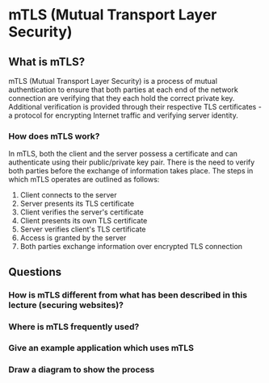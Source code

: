 # mTLS (Mutual Transport Layer Security)

## What is mTLS?
mTLS (Mutual Transport Layer Security) is a process of mutual authentication to ensure that both parties at each end of the network connection are verifying that they each hold the correct private key. Additional verification is provided through their respective TLS certificates - a protocol for encrypting Internet traffic and verifying server identity.

### How does mTLS work?
In mTLS, both the client and the server possess a certificate and can authenticate using their public/private key pair. There is the need to verify both parties before the exchange of information takes place. The steps in which mTLS operates are outlined as follows:
1. Client connects to the server
2. Server presents its TLS certificate
3. Client verifies the server's certificate
4. Client presents its own TLS certificate
5. Server verifies client's TLS certificate
6. Access is granted by the server 
7. Both parties exchange information over encrypted TLS connection

## Questions
### How is mTLS different from what has been described in this lecture (securing websites)?

### Where is mTLS frequently used?

### Give an example application which uses mTLS

### Draw a diagram to show the process